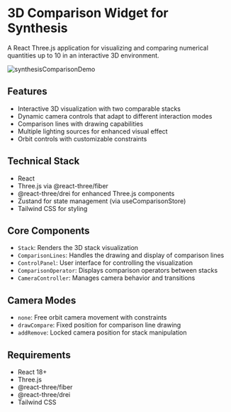 # 3D Comparison Widget for Synthesis

A React Three.js application for visualizing and comparing numerical quantities up to 10 in an interactive 3D environment.

![synthesisComparisonDemo](https://github.com/user-attachments/assets/2755b5cd-6514-4170-8a7f-e14e7c85a571)

## Features

- Interactive 3D visualization with two comparable stacks
- Dynamic camera controls that adapt to different interaction modes
- Comparison lines with drawing capabilities
- Multiple lighting sources for enhanced visual effect
- Orbit controls with customizable constraints

## Technical Stack

- React
- Three.js via @react-three/fiber
- @react-three/drei for enhanced Three.js components
- Zustand for state management (via useComparisonStore)
- Tailwind CSS for styling

## Core Components

- `Stack`: Renders the 3D stack visualization
- `ComparisonLines`: Handles the drawing and display of comparison lines
- `ControlPanel`: User interface for controlling the visualization
- `ComparisonOperator`: Displays comparison operators between stacks
- `CameraController`: Manages camera behavior and transitions

## Camera Modes

- `none`: Free orbit camera movement with constraints
- `drawCompare`: Fixed position for comparison line drawing
- `addRemove`: Locked camera position for stack manipulation

## Requirements

- React 18+
- Three.js
- @react-three/fiber
- @react-three/drei
- Tailwind CSS
